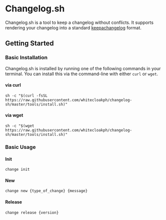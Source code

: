 # Changelog.sh

Changelog.sh is a tool to keep a changelog without conflicts. It supports rendering your changelog into a standard [keepachangelog](https://keepachangelog.com) format.

## Getting Started

### Basic Installation

Changelog.sh is installed by running one of the following commands in your terminal. You can install this via the command-line with either `curl` or `wget`.

#### via curl

```shell
sh -c "$(curl -fsSL https://raw.githubusercontent.com/whitecloakph/changelog-sh/master/tools/install.sh)"
```

#### via wget

```shell
sh -c "$(wget https://raw.githubusercontent.com/whitecloakph/changelog-sh/master/tools/install.sh)"
```


### Basic Usage

#### Init

```shell
change init
```

#### New

```shell
change new {type_of_change} {message}
```

#### Release

```shell
change release {version}
```
